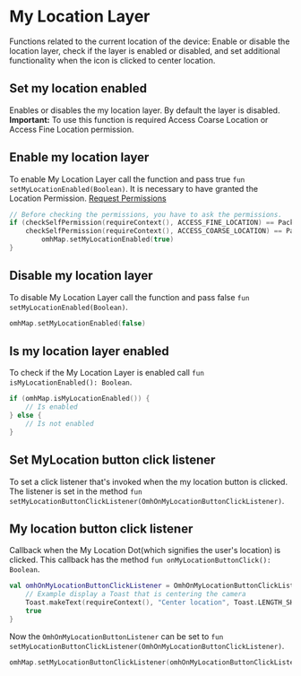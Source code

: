 # My Location Layer
Functions related to the current location of the device:
Enable or disable the location layer, check if the layer is enabled or disabled, and set additional functionality when the icon is clicked to center location.

## Set my location enabled
Enables or disables the my location layer.
By default the layer is disabled.
**Important:** To use this function is required Access Coarse Location or Access Fine Location permission.

## Enable my location layer
To enable My Location Layer call the function and pass true `fun setMyLocationEnabled(Boolean)`. It is necessary to have granted the Location Permission. [Request Permissions](https://developer.android.com/training/permissions/requesting)

```kotlin
// Before checking the permissions, you have to ask the permissions.
if (checkSelfPermission(requireContext(), ACCESS_FINE_LOCATION) == PackageManager.PERMISSION_GRANTED ||
    checkSelfPermission(requireContext(), ACCESS_COARSE_LOCATION) == PackageManager.PERMISSION_GRANTED) {
        omhMap.setMyLocationEnabled(true)
}
```

## Disable my location layer
To disable My Location Layer call the function and pass false `fun setMyLocationEnabled(Boolean)`.

```kotlin
omhMap.setMyLocationEnabled(false)
```

## Is my location layer enabled
To check if the My Location Layer is enabled call `fun isMyLocationEnabled(): Boolean`.

```kotlin
if (omhMap.isMyLocationEnabled()) {
    // Is enabled
} else {
    // Is not enabled
}
```

## Set MyLocation button click listener
To set a click listener that's invoked when the my location button is clicked. The listener is set in the method `fun setMyLocationButtonClickListener(OmhOnMyLocationButtonClickListener)`.

## My location button click listener
Callback when the My Location Dot(which signifies the user's location) is clicked. This callback has the method `fun onMyLocationButtonClick(): Boolean`.

```kotlin
val omhOnMyLocationButtonClickListener = OmhOnMyLocationButtonClickListener {
    // Example display a Toast that is centering the camera
    Toast.makeText(requireContext(), "Center location", Toast.LENGTH_SHORT).show()
    true
}
```

Now the `OmhOnMyLocationButtonListener` can be set to `fun setMyLocationButtonClickListener(OmhOnMyLocationButtonClickListener)`.

```kotlin
omhMap.setMyLocationButtonClickListener(omhOnMyLocationButtonClickListener)
``` 
